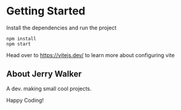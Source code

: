 # Getting Started
Install the dependencies and run the project
```
npm install
npm start
```

Head over to https://vitejs.dev/ to learn more about configuring vite
## About Jerry Walker

A dev. making small cool projects. 

Happy Coding!
